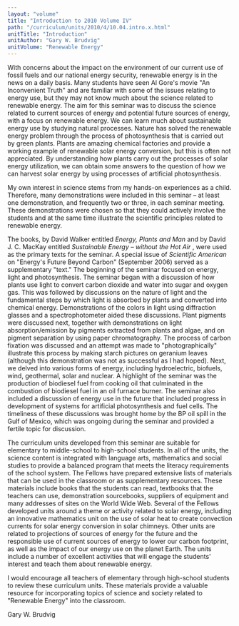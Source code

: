```yaml
---
layout: "volume"
title: "Introduction to 2010 Volume IV"
path: "/curriculum/units/2010/4/10.04.intro.x.html"
unitTitle: "Introduction"
unitAuthor: "Gary W. Brudvig"
unitVolume: "Renewable Energy"
---
```

<body>
<p>
  With concerns about the impact on the environment of our current use of fossil fuels and our national energy security, renewable energy is in the news on a daily basis.  Many students have seen Al Gore's movie "An Inconvenient Truth" and are familiar with some of the issues relating to energy use, but they may not know much about the science related to renewable energy.  The aim for this seminar was to discuss the science related to current sources of energy and potential future sources of energy, with a focus on renewable energy.  We can learn much about sustainable energy use by studying natural processes.  Nature has solved the renewable energy problem through the process of photosynthesis that is carried out by green plants.  Plants are amazing chemical factories and provide a working example of renewable solar energy conversion, but this is often not appreciated.  By understanding how plants carry out the processes of solar energy utilization, we can obtain some answers to the question of how we can harvest solar energy by using processes of artificial photosynthesis.
 </p>
<p>
  My own interest in science stems from my hands-on experiences as a child.  Therefore, many demonstrations were included in this seminar – at least one demonstration, and frequently two or three, in each seminar meeting.  These demonstrations were chosen so that they could actively involve the students and at the same time illustrate the scientific principles related to renewable energy.
 </p>
<p>
  The books, by David Walker entitled
  <i>
   Energy, Plants and Man
  </i>
  and by David J. C. MacKay entitled
  <i>
   Sustainable Energy
  </i>
  <i>
   – without the Hot Air
  </i>
  , were used as the primary texts for the seminar.  A special issue of
  <i>
   Scientific American
  </i>
  on "Energy's Future Beyond Carbon" (September 2006) served as a supplementary "text."  The beginning of the seminar focused on energy, light and photosynthesis.  The seminar began with a discussion of how plants use light to convert carbon dioxide and water into sugar and oxygen gas.  This was followed by discussions on the nature of light and the fundamental steps by which light is absorbed by plants and converted into chemical energy.  Demonstrations of the colors in light using diffraction glasses and a spectrophotometer aided these discussions.  Plant pigments were discussed next, together with demonstrations on light absorption/emission by pigments extracted from plants and algae, and on pigment separation by using paper chromatography.  The process of carbon fixation was discussed and an attempt was made to "photographically" illustrate this process by making starch pictures on geranium leaves (although this demonstration was not as successful as I had hoped).  Next, we delved into various forms of energy, including hydroelectric, biofuels, wind, geothermal, solar and nuclear.  A highlight of the seminar was the production of biodiesel fuel from cooking oil that culminated in the combustion of biodiesel fuel in an oil furnace burner.  The seminar also included a discussion of energy use in the future that included progress in development of systems for artificial photosynthesis and fuel cells.  The timeliness of these discussions was brought home by the BP oil spill in the Gulf of Mexico, which was ongoing during the seminar and provided a fertile topic for discussion.
 </p>
<p>
  The curriculum units developed from this seminar are suitable for elementary to middle-school to high-school students.  In all of the units, the science content is integrated with language arts, mathematics and social studies to provide a balanced program that meets the literacy requirements of the school system.  The Fellows have prepared extensive lists of materials that can be used in the classroom or as supplementary resources.  These materials include books that the students can read, textbooks that the teachers can use, demonstration sourcebooks, suppliers of equipment and many addresses of sites on the World Wide Web.  Several of the Fellows developed units around a theme or activity related to solar energy, including an innovative mathematics unit on the use of solar heat to create convection currents for solar energy conversion in solar chimneys.  Other units are related to projections of sources of energy for the future and the responsible use of current sources of energy to lower our carbon footprint, as well as the impact of our energy use on the planet Earth.  The units include a number of excellent activities that will engage the students' interest and teach them about renewable energy.
 </p>
<p>
  I would encourage all teachers of elementary through high-school students to review these curriculum units.  These materials provide a valuable resource for incorporating topics of science and society related to "Renewable Energy" into the classroom.
 </p>
<p>
  Gary W. Brudvig
 </p>



</body>
